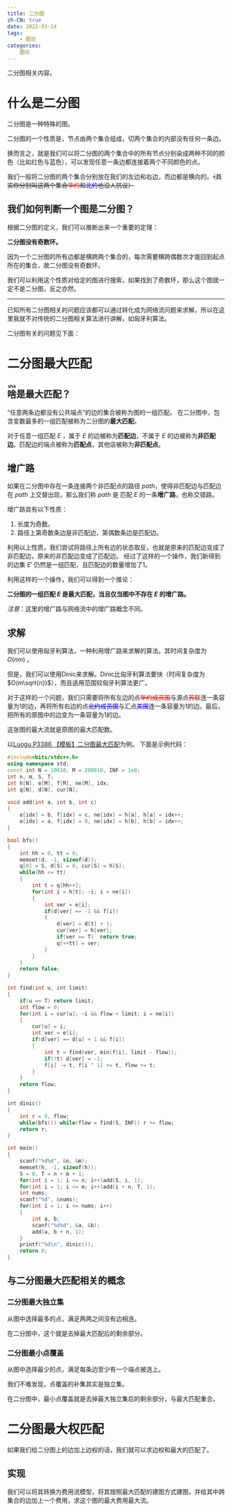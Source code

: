 ```yaml
---
title: 二分图
zh-CN: true
date: 2022-03-14
tags:
	- 图论
categories:
	图论
---
```


二分图相关内容。

<!--more-->

# 什么是二分图

二分图是一种特殊的图。

二分图的一个性质是，节点由两个集合组成，切两个集合的内部没有任何一条边。

换而言之，就是我们可以将二分图的两个集合中的所有节点分别染成两种不同的颜色（比如红色与蓝色），可以发现任意一条边都连接着两个不同颜色的点。

我们一般将二分图的两个集合分别放在我们的左边和右边，而边都是横向的。~~（其实你分别叫这两个集合<font color="#ff0000">华约</font>和<font color="0000ff">北约</font>也没人抗议）~~

## 我们如何判断一个图是二分图？

根据二分图的定义，我们可以推断出来一个重要的定理：

**二分图没有奇数环。**

因为一个二分图的所有边都是横跨两个集合的，每次需要横跨偶数次才能回到起点所在的集合，故二分图没有奇数环。

我们可以利用这个性质对给定的图进行搜索，如果找到了奇数环，那么这个图就一定不是二分图，反之亦然。

----

已知所有二分图相关的问题应该都可以通过转化成为网络流问题来求解，所以在这里我就不对传统的二分图相关算法进行讲解，如匈牙利算法。

二分图有关的问题见下面：

# 二分图最大匹配

## <ruby>啥<rt>shà</rt></ruby>是最大匹配？

“任意两条边都没有公共端点”的边的集合被称为图的一组匹配。
在二分图中，包含变数最多的一组匹配被称为二分图的**最大匹配**。

对于任意一组匹配 $E$ ，属于 $E$ 的边被称为**匹配边**，不属于 $E$ 的边被称为**非匹配边**。匹配边的端点被称为**匹配点**，其他店被称为**非匹配点**。

## 增广路

如果在二分图中存在一条连接两个非匹配点的路径 $path$，使得非匹配边与匹配边在 $path$ 上交替出现，那么我们称 $path$ 是 匹配 $E$ 的一条**增广路**，也称交错路。

增广路具有以下性质：
1. 长度为奇数。
2. 路径上第奇数条边是非匹配边，第偶数条边是匹配边。

利用以上性质，我们尝试将路径上所有边的状态取反，也就是原来的匹配边变成了非匹配边，原来的非匹配边变成了匹配边。
经过了这样的一个操作，我们新得到的边集 $E'$ 仍然是一组匹配，且匹配边的数量增加了1。

利用这样的一个操作，我们可以得到一个推论：

**二分图的一组匹配 $E$ 是最大匹配，当且仅当图中不存在 $E$ 的增广路。**

*注意*：这里的增广路与网络流中的增广路概念不同。

## 求解

我们可以使用匈牙利算法，一种利用增广路来求解的算法。其时间复杂度为 $O(nm)$ 。

但是，我们可以使用Dinic来求解。Dinic比匈牙利算法要快（时间复杂度为 $O(m\sqrt{n})$），而且适用范围较匈牙利算法更广。

对于这样的一个问题，我们只需要将所有左边的点~~<font color="$ff0000">华约成员国</font>~~与源点~~<font color="#ff0000">苏联</font>~~连一条容量为1的边，再将所有右边的点~~<font color="#0000ff">北约成员国</font>~~与汇点~~<font color="#0000ff">美国</font>~~连一条容量为1的边。最后，把所有的原图中的边变为一条容量为1的边。

这张图的最大流就是原图的最大匹配数。

以[Luogu P3386 【模板】二分图最大匹配](https://www.luogu.com.cn/problem/P3386)为例。
下面是示例代码：

``` cpp
#include<bits/stdc++.h>
using namespace std;
const int N = 10010, M = 200010, INF = 1e8;
int n, m, S, T;
int h[N], e[M], f[M], ne[M], idx;
int q[N], d[N], cur[N];

void add(int a, int b, int c)
{
	e[idx] = b, f[idx] = c, ne[idx] = h[a], h[a] = idx++;
	e[idx] = a, f[idx] = 0, ne[idx] = h[b], h[b] = idx++;
}

bool bfs()
{
	int hh = 0, tt = 0;
	memset(d, -1, sizeof(d));
	q[0] = S, d[S] = 0, cur[S] = h[S];
	while(hh <= tt)
	{
		int t = q[hh++];
		for(int i = h[t]; ~i; i = ne[i])
		{
			int ver = e[i];
			if(d[ver] == -1 && f[i])
			{
				d[ver] = d[t] + 1;
				cur[ver] = h[ver];
				if(ver == T)  return true;
				q[++tt] = ver;
			}
		}
	}
	return false;
}

int find(int u, int limit)
{
	if(u == T) return limit;
	int flow = 0;
	for(int i = cur[u]; ~i && flow < limit; i = ne[i])
	{
		cur[u] = i;
		int ver = e[i];
		if(d[ver] == d[u] + 1 && f[i])
		{
			int t = find(ver, min(f[i], limit - flow));
			if(!t) d[ver] = -1;
			f[i] -= t, f[i ^ 1] += t, flow += t;
		}
	}
	return flow;
}

int dinic()
{
	int r = 0, flow;
	while(bfs()) while(flow = find(S, INF)) r += flow;
	return r;
}

int main()
{
	scanf("%d%d", &n, &m);
	memset(h, -1, sizeof(h));
	S = 0, T = n + m + 1;
	for(int i = 1; i <= n; i++)add(S, i, 1);
	for(int i = 1; i <= m; i++)add(i + n, T, 1);
	int nums;
	scanf("%d", &nums);
	for(int i = 1; i <= nums; i++)
	{
		int a, b;
		scanf("%d%d", &a, &b);
		add(a, b + n, 1);
	}
	printf("%d\n", dinic());
	return 0;
}
```

## 与二分图最大匹配相关的概念

### 二分图最大独立集

从图中选择最多的点，满足两两之间没有边相连。

在二分图中，这个就是去掉最大匹配后的剩余部分。

### 二分图最小点覆盖

从图中选择最少的点，满足每条边至少有一个端点被选上。

我们不难发现，点覆盖的补集其实是独立集。

在二分图中，最小点覆盖就是去掉最大独立集后的剩余部分，与最大匹配重合。

# 二分图最大权匹配

如果我们给二分图上的边加上边权的话，我们就可以求边权和最大的匹配了。

## 实现

我们可以将其转换为费用流模型，将其按照最大匹配的建图方式建图，并给其中跨集合的边加上一个费用，求这个图的最大费用最大流。



































































